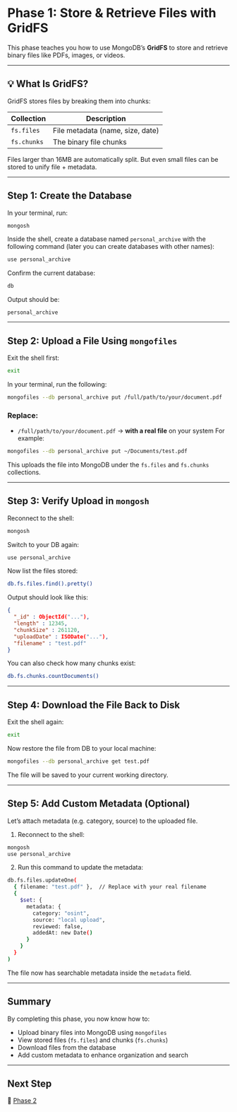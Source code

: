 # Phase 1: Store & Retrieve Files with GridFS

This phase teaches you how to use MongoDB’s **GridFS** to store and retrieve binary files like PDFs, images, or videos.

---

## 💡 What Is GridFS?

GridFS stores files by breaking them into chunks:

| Collection  | Description                      |
| ----------- | -------------------------------- |
| `fs.files`  | File metadata (name, size, date) |
| `fs.chunks` | The binary file chunks           |

Files larger than 16MB are automatically split. But even small files can be stored to unify file + metadata.

---

## Step 1: Create the Database

In your terminal, run:

```bash
mongosh
```

Inside the shell, create a database named `personal_archive` with the following command (later you can create databases with other names):

```bash
use personal_archive
```

Confirm the current database:

```bash
db
```

Output should be:

```
personal_archive
```

---

## Step 2: Upload a File Using `mongofiles`

Exit the shell first:

```bash
exit
```

In your terminal, run the following:

```bash
mongofiles --db personal_archive put /full/path/to/your/document.pdf
```

### Replace:

* `/full/path/to/your/document.pdf` → **with a real file** on your system
  For example:

```bash
mongofiles --db personal_archive put ~/Documents/test.pdf
```

This uploads the file into MongoDB under the `fs.files` and `fs.chunks` collections.

---

## Step 3: Verify Upload in `mongosh`

Reconnect to the shell:

```bash
mongosh
```

Switch to your DB again:

```bash
use personal_archive
```

Now list the files stored:

```bash
db.fs.files.find().pretty()
```

Output should look like this:

```json
{
  "_id" : ObjectId("..."),
  "length" : 12345,
  "chunkSize" : 261120,
  "uploadDate" : ISODate("..."),
  "filename" : "test.pdf"
}
```

You can also check how many chunks exist:

```bash
db.fs.chunks.countDocuments()
```

---

## Step 4: Download the File Back to Disk

Exit the shell again:

```bash
exit
```

Now restore the file from DB to your local machine:

```bash
mongofiles --db personal_archive get test.pdf
```

The file will be saved to your current working directory.

---

## Step 5: Add Custom Metadata (Optional)

Let’s attach metadata (e.g. category, source) to the uploaded file.

1. Reconnect to the shell:

```bash
mongosh
use personal_archive
```

2. Run this command to update the metadata:

```bash
db.fs.files.updateOne(
  { filename: "test.pdf" },  // Replace with your real filename
  {
    $set: {
      metadata: {
        category: "osint",
        source: "local upload",
        reviewed: false,
        addedAt: new Date()
      }
    }
  }
)
```

The file now has searchable metadata inside the `metadata` field.

---

## Summary

By completing this phase, you now know how to:

* Upload binary files into MongoDB using `mongofiles`
* View stored files (`fs.files`) and chunks (`fs.chunks`)
* Download files from the database
* Add custom metadata to enhance organization and search

---

## Next Step

🚀 [Phase 2](https://github.com/tims-computer-academy/path_adv_mongodb/blob/main/phase2.md)
